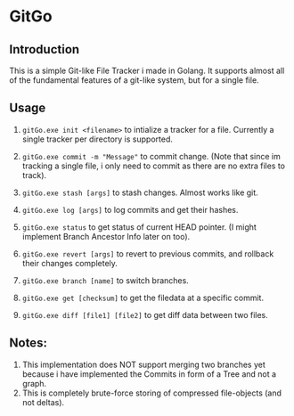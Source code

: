 ﻿# GitGo
## Introduction
This is a simple Git-like File Tracker i made in Golang. It supports almost all of the fundamental features of a git-like system, but for a single file.

## Usage
1. ```gitGo.exe init <filename>``` to intialize a tracker for a file. Currently a single tracker per directory is supported.
2. ```gitGo.exe commit -m "Message"``` to commit change. (Note that since im tracking a single file, i only need to commit as there are no extra files to track).
3. ```gitGo.exe stash [args]``` to stash changes. Almost works like git.

4. ```gitGo.exe log [args]``` to log commits and get their hashes.

5. ```gitGo.exe status``` to get status of current HEAD pointer. (I might implement Branch Ancestor Info later on too).
6. ```gitGo.exe revert [args]``` to revert to previous commits, and rollback their changes completely.
7. ```gitGo.exe branch [name]``` to switch branches.
8. ```gitGo.exe get [checksum]``` to get the filedata at a specific commit.
9. ```gitGo.exe diff [file1] [file2]``` to get diff data between two files.

## Notes:
1. This implementation does NOT support merging two branches yet because i have implemented the Commits in form of a Tree and not a graph.
2. This is completely brute-force storing of compressed file-objects (and not deltas).

